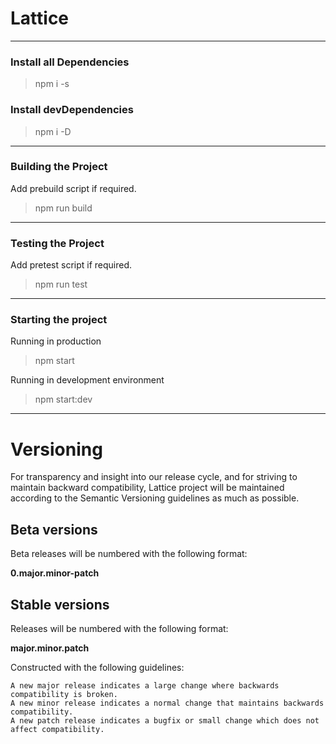 # Lattice

------
### Install all Dependencies 
> npm i -s  

### Install devDependencies
> npm i -D 

------
### Building the Project
Add prebuild script if required.
> npm run build

------
### Testing the Project
Add pretest script if required.
> npm run test

------
### Starting the project
Running in production
> npm start

Running in development environment
> npm start:dev

-----
# Versioning

For transparency and insight into our release cycle, and for striving to maintain backward compatibility, Lattice project will be maintained according to the Semantic Versioning guidelines as much as possible.

## Beta versions

Beta releases will be numbered with the following format:

**0.major.minor-patch**

## Stable versions

Releases will be numbered with the following format:

**major.minor.patch**

Constructed with the following guidelines:

    A new major release indicates a large change where backwards compatibility is broken.
    A new minor release indicates a normal change that maintains backwards compatibility.
    A new patch release indicates a bugfix or small change which does not affect compatibility.
